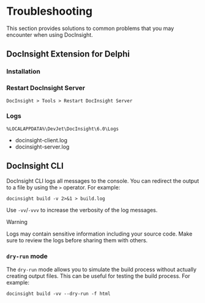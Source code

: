 # Troubleshooting

This section provides solutions to common problems that you may encounter when using DocInsight.

## DocInsight Extension for Delphi

### Installation

### Restart DocInsight Server

`DocInsight > Tools > Restart DocInsight Server`

### Logs

`%LOCALAPPDATA%\DevJet\DocInsight\6.0\Logs`

- docinsight-client.log
- docinsight-server.log

## DocInsight CLI

DocInsight CLI logs all messages to the console. You can redirect the output to a file by using the `>` operator. For example:

```shell
docinsight build -v 2>&1 > build.log
```

Use `-vv`/`-vvv` to increase the verbosity of the log messages.

> [!WARNING]
>
> Logs may contain sensitive information including your source code. Make sure to review the logs before sharing them with others.

### `dry-run` mode

The `dry-run` mode allows you to simulate the build process without actually creating output files. This can be useful for testing the build process. For example:

```shell
docinsight build -vv --dry-run -f html
```
